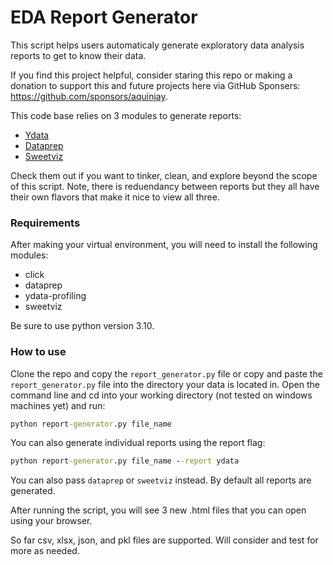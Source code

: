 # EDA Report Generator
This script helps users automaticaly generate exploratory data analysis reports to get to know their data.

If you find this project helpful, consider staring this repo or making a donation to support this and future projects here via GitHub Sponsers: https://github.com/sponsors/aquinjay. 

This code base relies on 3 modules to generate reports:
- [Ydata](https://ydata-profiling.ydata.ai/docs/master/index.html)
- [Dataprep](https://dataprep.ai)
- [Sweetviz](https://github.com/fbdesignpro/sweetviz)

Check them out if you want to tinker, clean, and explore beyond the scope of this script.
Note, there is reduendancy between reports but they all have their own flavors that make it nice to view all three.

### Requirements
After making your virtual environment, you will need to install the following modules:
- click
- dataprep
- ydata-profiling
- sweetviz

Be sure to use python version 3.10.

### How to use

Clone the repo and copy the `report_generator.py` file or copy and paste the `report_generator.py` file into the directory your data is located in.
Open the command line and cd into your working directory (not tested on windows machines yet) and run:
```cmd
python report-generator.py file_name
```

You can also generate individual reports using the report flag:
```cmd
python report-generator.py file_name --report ydata
```

You can also pass `dataprep` or `sweetviz` instead. By default all reports are generated.

After running the script, you will see 3 new .html files that you can open using your browser.

So far csv, xlsx, json, and pkl files are supported. Will consider and test for more as needed.
